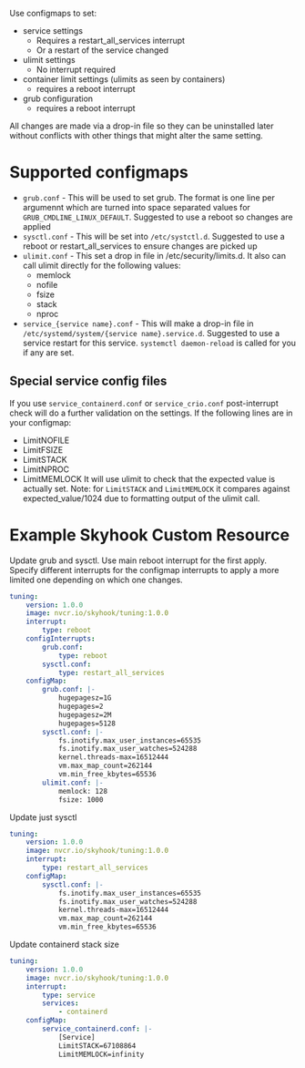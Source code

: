 Use configmaps to set:
 * service settings
    * Requires a restart_all_services interrupt
    * Or a restart of the service changed
 * ulimit settings
    * No interrupt required
 * container limit settings (ulimits as seen by containers)
    * requires a reboot interrupt
 * grub configuration
    * requires a reboot interrupt

All changes are made via a drop-in file so they can be uninstalled later without conflicts with other things that might alter the same setting.

# Supported configmaps
* `grub.conf` - This will be used to set grub. The format is one line per argumennt which are turned into space separated values for `GRUB_CMDLINE_LINUX_DEFAULT`. Suggested to use a reboot so changes are applied
* `sysctl.conf` - This will be set into `/etc/systctl.d`. Suggested to use a reboot or restart_all_services to ensure changes are picked up
* `ulimit.conf` - This set a drop in file in /etc/security/limits.d. It also can call ulimit directly for the following values:
    * memlock
    * nofile
    * fsize
    * stack
    * nproc
* `service_{service name}.conf` - This will make a drop-in file in `/etc/systemd/system/{service name}.service.d`. Suggested to use a service restart for this service. `systemctl daemon-reload` is called for you if any are set.

## Special service config files
If you use `service_containerd.conf` or `service_crio.conf` post-interrupt check will do a further validation on the settings. If the following lines are in your configmap:
 * LimitNOFILE
 * LimitFSIZE
 * LimitSTACK
 * LimitNPROC
 * LimitMEMLOCK
It will use ulimit to check that the expected value is actually set. Note: for `LimitSTACK` and `LimitMEMLOCK` it compares against expected_value/1024 due to formatting output of the ulimit call.


# Example Skyhook Custom Resource
Update grub and sysctl. 
Use main reboot interrupt for the first apply.
Specify different interrupts for the configmap interrupts to apply a more limited one depending on which one changes.
```yaml
tuning:
    version: 1.0.0
    image: nvcr.io/skyhook/tuning:1.0.0
    interrupt:
        type: reboot
    configInterrupts:
        grub.conf:
            type: reboot
        sysctl.conf:
            type: restart_all_services
    configMap:
        grub.conf: |-
            hugepagesz=1G
            hugepages=2
            hugepagesz=2M
            hugepages=5128
        sysctl.conf: |-
            fs.inotify.max_user_instances=65535
            fs.inotify.max_user_watches=524288
            kernel.threads-max=16512444
            vm.max_map_count=262144
            vm.min_free_kbytes=65536
        ulimit.conf: |-
            memlock: 128
            fsize: 1000
```

Update just sysctl
```yaml
tuning:
    version: 1.0.0
    image: nvcr.io/skyhook/tuning:1.0.0
    interrupt:
        type: restart_all_services
    configMap:
        sysctl.conf: |-
            fs.inotify.max_user_instances=65535
            fs.inotify.max_user_watches=524288
            kernel.threads-max=16512444
            vm.max_map_count=262144
            vm.min_free_kbytes=65536
```

Update containerd stack size
```yaml
tuning:
    version: 1.0.0
    image: nvcr.io/skyhook/tuning:1.0.0
    interrupt:
        type: service
        services:
            - containerd
    configMap:
        service_containerd.conf: |-
            [Service]
            LimitSTACK=67108864
            LimitMEMLOCK=infinity
```

